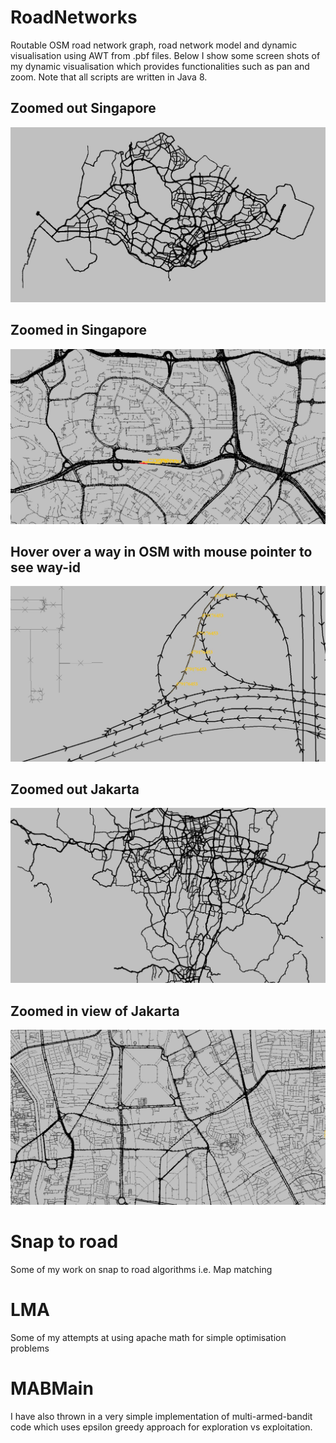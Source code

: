 # RoadNetworks
Routable OSM road network graph, road network model and dynamic visualisation using AWT from .pbf files. Below I show some screen shots of my dynamic visualisation which provides functionalities such as pan and zoom. Note that all scripts are written in Java 8.

## Zoomed out Singapore
![alt-text](https://github.com/abhinavsunderrajan/Demosjava/blob/master/RoadNetworks/Singapore-zoomed-out.jpg)

## Zoomed in Singapore
![alt-text](https://github.com/abhinavsunderrajan/Demosjava/blob/master/RoadNetworks/Singapore-zoom-in.jpg)

## Hover over a way in OSM with mouse pointer to see way-id
![alt-text](https://github.com/abhinavsunderrajan/Demosjava/blob/master/RoadNetworks/Mouse-pointer-to-get-wayid.jpg)

## Zoomed out Jakarta
![alt-text](https://github.com/abhinavsunderrajan/Demosjava/blob/master/RoadNetworks/Jakarta-Zoom-out.jpg)

## Zoomed in view of Jakarta
![alt text](https://github.com/abhinavsunderrajan/Demosjava/blob/master/RoadNetworks/Jakarta-Zoom-in.jpg)

# Snap to road
Some of my work on snap to road algorithms i.e. Map matching

# LMA
Some of my attempts at using apache math for simple optimisation problems

# MABMain
I have also thrown in a very simple implementation of multi-armed-bandit code which uses epsilon greedy approach for exploration vs exploitation.
